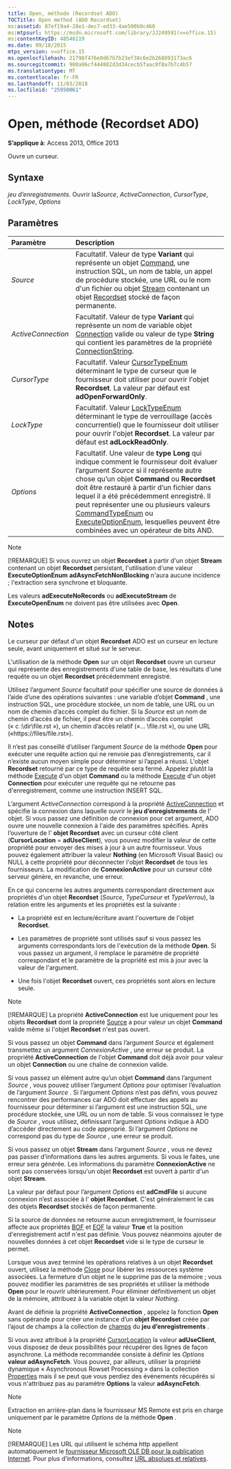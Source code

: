 ```yaml
---
title: Open, méthode (Recordset ADO)
TOCTitle: Open method (ADO Recordset)
ms:assetid: 87ef19a4-28e1-dec7-ed33-4ae500b9c460
ms:mtpsurl: https://msdn.microsoft.com/library/JJ249591(v=office.15)
ms:contentKeyID: 48546119
ms.date: 09/18/2015
mtps_version: v=office.15
ms.openlocfilehash: 21798f476e0d67b7b23ef38c6e2b268893173ac6
ms.sourcegitcommit: 980a96cf444882d3d34cecb5faac8f8a7b7c4b57
ms.translationtype: MT
ms.contentlocale: fr-FR
ms.lasthandoff: 11/03/2018
ms.locfileid: "25950061"
---
```

# <a name="open-method-ado-recordset"></a>Open, méthode (Recordset ADO)

**S’applique à**: Access 2013, Office 2013

Ouvre un curseur.

## <a name="syntax"></a>Syntaxe

*jeu d’enregistrements*. Ouvrir la*Source*, *ActiveConnection*, *CursorType*, *LockType*, *Options*

## <a name="parameters"></a>Paramètres

|Paramètre|Description|
|:--------|:----------|
|*Source* |Facultatif. Valeur de type **Variant** qui représente un objet [Command](command-object-ado.md), une instruction SQL, un nom de table, un appel de procédure stockée, une URL ou le nom d'un fichier ou objet [Stream](stream-object-ado.md) contenant un objet [Recordset](recordset-object-ado.md) stocké de façon permanente.|
|*ActiveConnection* |Facultatif. Valeur de type **Variant** qui représente un nom de variable objet [Connection](connection-object-ado.md) valide ou valeur de type **String** qui contient les paramètres de la propriété [ConnectionString](connectionstring-property-ado.md).|
|*CursorType* |Facultatif. Valeur [CursorTypeEnum](cursortypeenum.md) déterminant le type de curseur que le fournisseur doit utiliser pour ouvrir l'objet **Recordset**. La valeur par défaut est **adOpenForwardOnly**.|
|*LockType* |Facultatif. Valeur [LockTypeEnum](locktypeenum.md) déterminant le type de verrouillage (accès concurrentiel) que le fournisseur doit utiliser pour ouvrir l'objet **Recordset**. La valeur par défaut est **adLockReadOnly**.|
|*Options* |Facultatif. Une valeur de **type Long** qui indique comment le fournisseur doit évaluer l’argument *Source* si il représente autre chose qu’un objet **Command** ou **Recordset** doit être restauré à partir d’un fichier dans lequel il a été précédemment enregistré. Il peut représenter une ou plusieurs valeurs [CommandTypeEnum](commandtypeenum.md) ou [ExecuteOptionEnum](executeoptionenum.md), lesquelles peuvent être combinées avec un opérateur de bits AND.|

> [!NOTE]
> [!REMARQUE] Si vous ouvrez un objet **Recordset** à partir d'un objet **Stream** contenant un objet **Recordset** persistant, l'utilisation d'une valeur **ExecuteOptionEnum** **adAsyncFetchNonBlocking** n'aura aucune incidence ; l'extraction sera synchrone et bloquante.

Les valeurs **adExecuteNoRecords** ou **adExecuteStream** de **ExecuteOpenEnum** ne doivent pas être utilisées avec **Open**.

## <a name="remarks"></a>Notes

Le curseur par défaut d'un objet **Recordset** ADO est un curseur en lecture seule, avant uniquement et situé sur le serveur.

L'utilisation de la méthode **Open** sur un objet **Recordset** ouvre un curseur qui représente des enregistrements d'une table de base, les résultats d'une requête ou un objet **Recordset** précédemment enregistré.

Utilisez l’argument *Source* facultatif pour spécifier une source de données à l’aide d’une des opérations suivantes : une variable d’objet **Command** , une instruction SQL, une procédure stockée, un nom de table, une URL ou un nom de chemin d’accès complet du fichier. Si la *Source* est un nom de chemin d’accès de fichier, il peut être un chemin d’accès complet (« c :\\dir\\file.rst »), un chemin d’accès relatif («... \\file.rst »), ou une URL («https://files/file.rst»).

Il n’est pas conseillé d’utiliser l’argument *Source* de la méthode **Open** pour exécuter une requête action qui ne renvoie pas d’enregistrements, car il n’existe aucun moyen simple pour déterminer si l’appel a réussi. L'objet **Recordset** retourné par ce type de requête sera fermé. Appelez plutôt la méthode [Execute](https://docs.microsoft.com/office/vba/access/concepts/miscellaneous/execute-method-ado-command) d'un objet **Command** ou la méthode [Execute](https://msdn.microsoft.com/library/jj249832\(v=office.15\)) d'un objet **Connection** pour exécuter une requête qui ne retourne pas d'enregistrement, comme une instruction INSERT SQL.

L’argument *ActiveConnection* correspond à la propriété [ActiveConnection](activeconnection-property-ado.md) et spécifie la connexion dans laquelle ouvrir le **jeu d’enregistrements** de l' objet. Si vous passez une définition de connexion pour cet argument, ADO ouvre une nouvelle connexion à l'aide des paramètres spécifiés. Après l’ouverture de l' **objet Recordset** avec un curseur côté client (**CursorLocation** = **adUseClient**), vous pouvez modifier la valeur de cette propriété pour envoyer des mises à jour à un autre fournisseur. Vous pouvez également attribuer la valeur **Nothing** (en Microsoft Visual Basic) ou NULL à cette propriété pour déconnecter l'objet **Recordset** de tous les fournisseurs. La modification de **ConnexionActive** pour un curseur côté serveur génère, en revanche, une erreur.

En ce qui concerne les autres arguments correspondant directement aux propriétés d'un objet **Recordset** (*Source*, *TypeCurseur* et *TypeVerrou*), la relation entre les arguments et les propriétés est la suivante :

- La propriété est en lecture/écriture avant l'ouverture de l'objet **Recordset**.

- Les paramètres de propriété sont utilisés sauf si vous passez les arguments correspondants lors de l'exécution de la méthode **Open**. Si vous passez un argument, il remplace le paramètre de propriété correspondant et le paramètre de la propriété est mis à jour avec la valeur de l'argument.

- Une fois l'objet **Recordset** ouvert, ces propriétés sont alors en lecture seule.

> [!NOTE]
> [!REMARQUE] La propriété **ActiveConnection** est lue uniquement pour les objets **Recordset** dont la propriété [Source](source-property-ado-recordset.md) a pour valeur un objet **Command** valide même si l'objet **Recordset** n'est pas ouvert.

Si vous passez un objet **Command** dans l’argument *Source* et également transmettez un argument *ConnexionActive* , une erreur se produit. La propriété **ActiveConnection** de l'objet **Command** doit déjà avoir pour valeur un objet **Connection** ou une chaîne de connexion valide.

Si vous passez un élément autre qu’un objet **Command** dans l’argument *Source* , vous pouvez utiliser l’argument *Options* pour optimiser l’évaluation de l’argument *Source* . Si l’argument *Options* n’est pas défini, vous pouvez rencontrer des performances car ADO doit effectuer des appels au fournisseur pour déterminer si l’argument est une instruction SQL, une procédure stockée, une URL ou un nom de table. Si vous connaissez le type de *Source* , vous utilisez, définissant l’argument *Options* indique à ADO d’accéder directement au code approprié. Si l’argument *Options* ne correspond pas du type de *Source* , une erreur se produit.

Si vous passez un objet **Stream** dans l’argument *Source* , vous ne devez pas passer d’informations dans les autres arguments. Si vous le faites, une erreur sera générée. Les informations du paramètre **ConnexionActive** ne sont pas conservées lorsqu'un objet **Recordset** est ouvert à partir d'un objet **Stream**.

La valeur par défaut pour l’argument *Options* est **adCmdFile** si aucune connexion n’est associée à l' **objet Recordset**. C'est généralement le cas des objets **Recordset** stockés de façon permanente.

Si la source de données ne retourne aucun enregistrement, le fournisseur affecte aux propriétés [BOF](bof-eof-properties-ado.md) et [EOF](bof-eof-properties-ado.md) la valeur **True** et la position d'enregistrement actif n'est pas définie. Vous pouvez néanmoins ajouter de nouvelles données à cet objet **Recordset** vide si le type de curseur le permet.

Lorsque vous avez terminé les opérations relatives à un objet **Recordset** ouvert, utilisez la méthode [Close](close-method-ado.md) pour libérer les ressources système associées. La fermeture d’un objet ne le supprime pas de la mémoire ; vous pouvez modifier les paramètres de ses propriétés et utiliser la méthode **Open** pour le rouvrir ultérieurement. Pour éliminer définitivement un objet de la mémoire, attribuez à la variable objet la valeur *Nothing*.

Avant de définie la propriété **ActiveConnection** , appelez la fonction **Open** sans opérande pour créer une instance d’un **objet Recordset** créée par l’ajout de champs à la collection de [champs](fields-collection-ado.md) du **jeu d’enregistrements** .

Si vous avez attribué à la propriété [CursorLocation](cursorlocation-property-ado.md) la valeur **adUseClient**, vous disposez de deux possibilités pour récupérer des lignes de façon asynchrone. La méthode recommandée consiste à définir les *Options* **valeur adAsyncFetch**. Vous pouvez, par ailleurs, utiliser la propriété dynamique « Asynchronous Rowset Processing » dans la collection [Properties](properties-collection-ado.md) mais il se peut que vous perdiez des événements récupérés si vous n'attribuez pas au paramètre **Options** la valeur **adAsyncFetch**.

> [!NOTE]
> Extraction en arrière-plan dans le fournisseur MS Remote est pris en charge uniquement par le paramètre *Options* de la méthode **Open** .

> [!NOTE]
> [!REMARQUE] Les URL qui utilisent le schéma http appellent automatiquement le [fournisseur Microsoft OLE DB pour la publication Internet](microsoft-ole-db-provider-for-internet-publishing.md). Pour plus d’informations, consultez [URL absolues et relatives](absolute-and-relative-urls.md).


